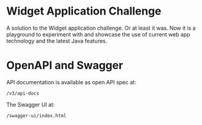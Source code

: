 # Widget Application Challenge

A solution to the Widget application challenge.
Or at least it was.
Now it is a playground to experiment with and showcase the use of current web app technology and the latest Java
features.

# OpenAPI and Swagger
API documentation is available as open API spec at:

    /v3/api-docs

The Swagger UI at:
    
    /swagger-ui/index.html